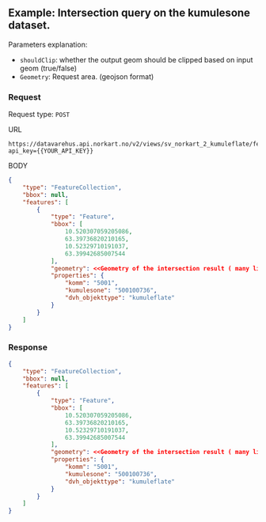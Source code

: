 ## Example: Intersection query on the kumulesone dataset. 

Parameters explanation:
* ```shouldClip```: whether the output geom should be clipped based on input geom (true/false)
* ```Geometry```: Request area. (geojson format)

### Request
Request type: ```POST```

URL
```
https://datavarehus.api.norkart.no/v2/views/sv_norkart_2_kumuleflate/features/intersectionquery?api_key={{YOUR_API_KEY}}
```
BODY
```json
{
    "type": "FeatureCollection",
    "bbox": null,
    "features": [
        {
            "type": "Feature",
            "bbox": [
                10.520307059205086,
                63.39736820210165,
                10.52329710191037,
                63.39942685007544
            ],
            "geometry": <<Geometry of the intersection result ( many lines )>>,
            "properties": {
                "komm": "5001",
                "kumulesone": "500100736",
                "dvh_objekttype": "kumuleflate"
            }
        }
    ]
}
```

### Response

```json
{
    "type": "FeatureCollection",
    "bbox": null,
    "features": [
        {
            "type": "Feature",
            "bbox": [
                10.520307059205086,
                63.39736820210165,
                10.52329710191037,
                63.39942685007544
            ],
            "geometry": <<Geometry of the intersection result ( many lines )>>,
            "properties": {
                "komm": "5001",
                "kumulesone": "500100736",
                "dvh_objekttype": "kumuleflate"
            }
        }
    ]
}
```
